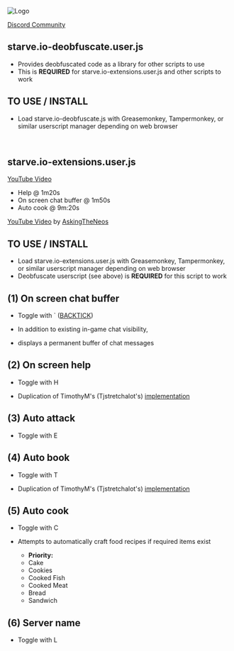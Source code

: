 ![Logo](http://i.imgur.com/7QRIFun.png)

[Discord Community](https://discord.gg/xeRgqUr)

## starve.io-deobfuscate.user.js

* Provides deobfuscated code as a library for other scripts to use
* This is **REQUIRED** for starve.io-extensions.user.js and other scripts to work

TO USE / INSTALL
----------------
* Load starve.io-deobfuscate.js with Greasemonkey, Tampermonkey, or similar userscript manager depending on web browser

 &nbsp;
 &nbsp;
 &nbsp;

## starve.io-extensions.user.js

[YouTube Video](https://youtu.be/IpvEiCeQVAs)
* Help @ 1m20s
* On screen chat buffer @ 1m50s
* Auto cook @ 9m:20s

[YouTube Video](https://youtu.be/LveuRqidKhY) by [AskingTheNeos](https://www.youtube.com/channel/UCDjgEaRWYbqowT8E3U9R_7Q)

TO USE / INSTALL
----------------
* Load starve.io-extensions.user.js with Greasemonkey, Tampermonkey, or similar userscript manager depending on web browser
* Deobfuscate userscript (see above) is **REQUIRED** for this script to work

(1) On screen chat buffer
-------------------------
* Toggle with ` ([BACKTICK](https://en.wikipedia.org/wiki/Grave_accent#Use_in_programming))

* In addition to existing in-game chat visibility,
* displays a permanent buffer of chat messages

(2) On screen help
------------------
* Toggle with H

* Duplication of TimothyM's (Tjstretchalot's) [implementation](https://github.com/Tjstretchalot/starve-io-extensions)

(3) Auto attack
---------------
* Toggle with E

(4) Auto book
-------------
* Toggle with T

* Duplication of TimothyM's (Tjstretchalot's) [implementation](https://github.com/Tjstretchalot/starve-io-extensions)

(5) Auto cook
-------------
* Toggle with C

* Attempts to automatically craft food recipes if required items exist
  * **Priority:**
  * Cake
  * Cookies
  * Cooked Fish
  * Cooked Meat
  * Bread
  * Sandwich

(6) Server name
---------------
* Toggle with L
